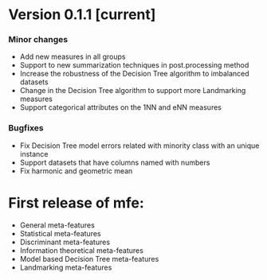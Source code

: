 # Version 0.1.1 [current]

### Minor changes
* Add new measures in all groups
* Support to new summarization techniques in post.processing method 
* Increase the robustness of the Decision Tree algorithm to imbalanced datasets
* Change in the Decision Tree algorithm to support more Landmarking measures
* Support categorical attributes on the 1NN and eNN measures

### Bugfixes
* Fix Decision Tree model errors related with minority class with an unique instance
* Support datasets that have columns named with numbers 
* Fix harmonic and geometric mean

# First release of **mfe**:

* General meta-features
* Statistical meta-features
* Discriminant meta-features
* Information theoretical meta-features
* Model based Decision Tree meta-features
* Landmarking meta-features
